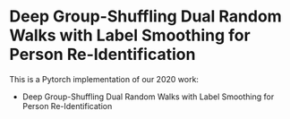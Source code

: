 Deep Group-Shuffling Dual Random Walks with Label Smoothing for Person Re-Identification 
===
This is a Pytorch implementation of our 2020 work:
* Deep Group-Shuffling Dual Random Walks with Label Smoothing for Person Re-Identification 
